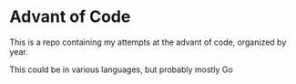 # Advant of Code
This is a repo containing my attempts at the advant of code, organized by year.

This could be in various languages, but probably mostly Go